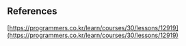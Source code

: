 ## References
[https://programmers.co.kr/learn/courses/30/lessons/12919](https://programmers.co.kr/learn/courses/30/lessons/12919)
